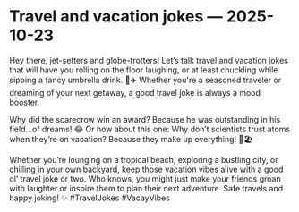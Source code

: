 # Travel and vacation jokes — 2025-10-23

Hey there, jet-setters and globe-trotters! Let’s talk travel and vacation jokes that will have you rolling on the floor laughing, or at least chuckling while sipping a fancy umbrella drink. 🍹✈️ Whether you're a seasoned traveler or dreaming of your next getaway, a good travel joke is always a mood booster. 

Why did the scarecrow win an award? Because he was outstanding in his field...of dreams! 😂 Or how about this one: Why don’t scientists trust atoms when they’re on vacation? Because they make up everything! 🔬🏖️ 

Whether you’re lounging on a tropical beach, exploring a bustling city, or chilling in your own backyard, keep those vacation vibes alive with a good ol’ travel joke or two. Who knows, you might just make your friends groan with laughter or inspire them to plan their next adventure. Safe travels and happy joking! ✨ #TravelJokes #VacayVibes